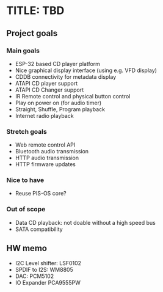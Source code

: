 # TITLE: TBD

## Project goals

### Main goals 

* ESP-32 based CD player platform
* Nice graphical display interface (using e.g. VFD display)
* CDDB connectivity for metadata display
* ATAPI CD player support
* ATAPI CD Changer support
* IR Remote control and physical button control
* Play on power on (for audio timer)
* Straight, Shuffle, Program playback
* Internet radio playback

### Stretch goals

* Web remote control API
* Bluetooth audio transmission
* HTTP audio transmission
* HTTP firmware updates

### Nice to have

* Reuse PIS-OS core?

### Out of scope

* Data CD playback: not doable without a high speed bus
* SATA compatibility

## HW memo

* I2C Level shifter: LSF0102
* SPDIF to I2S: WM8805
* DAC: PCM5102
* IO Expander PCA9555PW